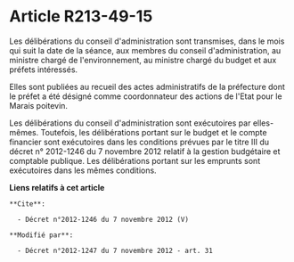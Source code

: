 # Article R213-49-15

Les délibérations du conseil d'administration sont transmises, dans le mois qui suit la date de la séance, aux membres du
conseil d'administration, au ministre chargé de l'environnement, au ministre chargé du budget et aux préfets intéressés. 

Elles sont publiées au recueil des actes administratifs de la préfecture dont le préfet a été désigné comme coordonnateur des
actions de l'Etat pour le Marais poitevin. 

Les délibérations du conseil d'administration sont exécutoires par elles-mêmes. Toutefois, les délibérations portant sur le
budget et le compte financier sont exécutoires dans les conditions prévues par le titre III du décret n° 2012-1246 du 7
novembre 2012 relatif à la gestion budgétaire et comptable publique. Les délibérations portant sur les emprunts sont
exécutoires dans les mêmes conditions.

**Liens relatifs à cet article**

	**Cite**:

	  - Décret n°2012-1246 du 7 novembre 2012 (V)

	**Modifié par**:

	  - Décret n°2012-1247 du 7 novembre 2012 - art. 31
